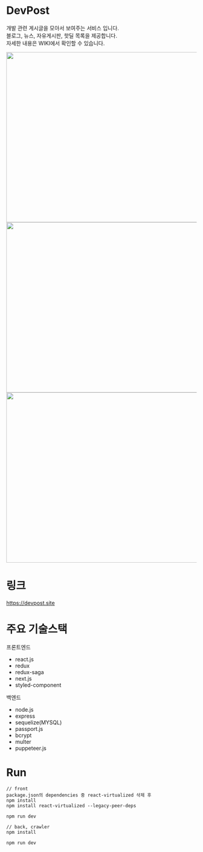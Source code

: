 # DevPost

개발 관련 게시글을 모아서 보여주는 서비스 입니다.  
블로그, 뉴스, 자유게시판, 핫딜 목록을 제공합니다.  
자세한 내용은 WIKI에서 확인할 수 있습니다.

<img src="https://user-images.githubusercontent.com/13508988/232468465-4843374c-8dff-4ce8-8a5b-e705f3865ba1.gif"  width="600" height="450"/> <img src="https://user-images.githubusercontent.com/13508988/231684920-c31eb7f5-3211-4ee8-a2ee-eb8d36340648.gif"  width="600" height="450"/><img src="https://github.com/rkdghwnd/DevPost/assets/13508988/a2343ec2-6fe3-4e6e-80f5-9c06ae098c91"  width="600" height="450"/>


# 링크

https://devpost.site

# 주요 기술스택

프론트엔드

- react.js
- redux
- redux-saga
- next.js
- styled-component

백엔드

- node.js
- express
- sequelize(MYSQL)
- passport.js
- bcrypt
- multer
- puppeteer.js

# Run

<pre><code>// front
package.json의 dependencies 중 react-virtualized 삭제 후 
npm install
npm install react-virtualized --legacy-peer-deps

npm run dev

// back, crawler
npm install

npm run dev
</code></pre>
